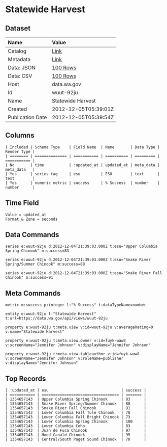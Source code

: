 # Statewide Harvest

## Dataset

| Name | Value |
| :--- | :---- |
| Catalog | [Link](https://catalog.data.gov/dataset/statewide-harvest-1897f) |
| Metadata | [Link](https://data.wa.gov/api/views/wuut-92ju) |
| Data: JSON | [100 Rows](https://data.wa.gov/api/views/wuut-92ju/rows.json?max_rows=100) |
| Data: CSV | [100 Rows](https://data.wa.gov/api/views/wuut-92ju/rows.csv?max_rows=100) |
| Host | data.wa.gov |
| Id | wuut-92ju |
| Name | Statewide Harvest |
| Created | 2012-12-05T05:39:01Z |
| Publication Date | 2012-12-05T05:39:54Z |

## Columns

```ls
| Included | Schema Type    | Field Name  | Name       | Data Type | Render Type |
| ======== | ============== | =========== | ========== | ========= | =========== |
| No       | time           | :updated_at | updated_at | meta_data | meta_data   |
| Yes      | series tag     | esu         | ESU        | text      | text        |
| Yes      | numeric metric | success     | % Success  | number    | number      |
```

## Time Field

```ls
Value = updated_at
Format & Zone = seconds
```

## Data Commands

```ls
series e:wuut-92ju d:2012-12-04T21:39:03.000Z t:esu="Upper Columbia Spring Chinook" m:success=83

series e:wuut-92ju d:2012-12-04T21:39:03.000Z t:esu="Snake River Spring/Summer Chinook" m:success=88

series e:wuut-92ju d:2012-12-04T21:39:03.000Z t:esu="Snake River Fall Chinook" m:success=91
```

## Meta Commands

```ls
metric m:success p:integer l:"% Success" t:dataTypeName=number

entity e:wuut-92ju l:"Statewide Harvest" t:url=https://data.wa.gov/api/views/wuut-92ju

property e:wuut-92ju t:meta.view v:id=wuut-92ju v:averageRating=0 v:name="Statewide Harvest"

property e:wuut-92ju t:meta.view.owner v:id=fuyk-waw8 v:screenName="Jennifer Johnson" v:displayName="Jennifer Johnson"

property e:wuut-92ju t:meta.view.tableauthor v:id=fuyk-waw8 v:screenName="Jennifer Johnson" v:roleName=publisher v:displayName="Jennifer Johnson"
```

## Top Records

```ls
| :updated_at | esu                                | success | 
| =========== | ================================== | ======= | 
| 1354657143  | Upper Columbia Spring Chinook      | 83      | 
| 1354657143  | Snake River Spring/Summer Chinook  | 88      | 
| 1354657143  | Snake River Fall Chinook           | 91      | 
| 1354657143  | Lower Columbia Fall Tule Chinook   | 78      | 
| 1354657143  | Lower Columbia Fall Bright Chinook | 73      | 
| 1354657143  | Lower Columbia Spring Chinook      | 100     | 
| 1354657143  | Lower Columbia Coho                | 83      | 
| 1354657143  | Juan de Fuca Chinook               | 97      | 
| 1354657143  | Hood Canald Chinook                | 95      | 
| 1354657143  | Central/South Puget Sound Chinook  | 70      | 
```